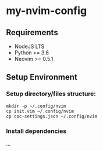 # my-nvim-config

## Requirements

- NodeJS LTS
- Python >= 3.8
- Neovim >= 0.5.1

## Setup Environment

### Setup directory/files structure:

```
mkdir -p ~/.config/nvim
cp init.vim ~/.config/nvim
cp coc-settings.json ~/.config/nvim
```
### Install dependencies

...



